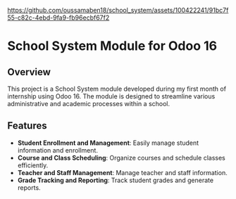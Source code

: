 

https://github.com/oussamaben18/school_system/assets/100422241/91bc7f55-c82c-4ebd-9fa9-fb96ecbf67f2

# School System Module for Odoo 16

## Overview
This project is a School System module developed during my first month of internship using Odoo 16. The module is designed to streamline various administrative and academic processes within a school.

## Features
- **Student Enrollment and Management**: Easily manage student information and enrollment.
- **Course and Class Scheduling**: Organize courses and schedule classes efficiently.
- **Teacher and Staff Management**: Manage teacher and staff information.
- **Grade Tracking and Reporting**: Track student grades and generate reports.


